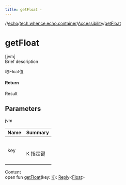 ```yaml
---
title: getFloat -
---
```

//[echo](../../index.md)/[tech.whence.echo.container](../index.md)/[Accessibility](index.md)/[getFloat](get-float.md)



# getFloat  
[jvm]  
Brief description  


取Float值



#### Return  


Result<Float>



## Parameters  
  
jvm  
  
|  Name|  Summary| 
|---|---|
| key| <br><br>K 指定键<br><br>
  
  
Content  
open fun [getFloat](get-float.md)(key: [K](index.md)): [Reply](../-reply/index.md)<[Float](https://kotlinlang.org/api/latest/jvm/stdlib/kotlin/-float/index.html)>  



